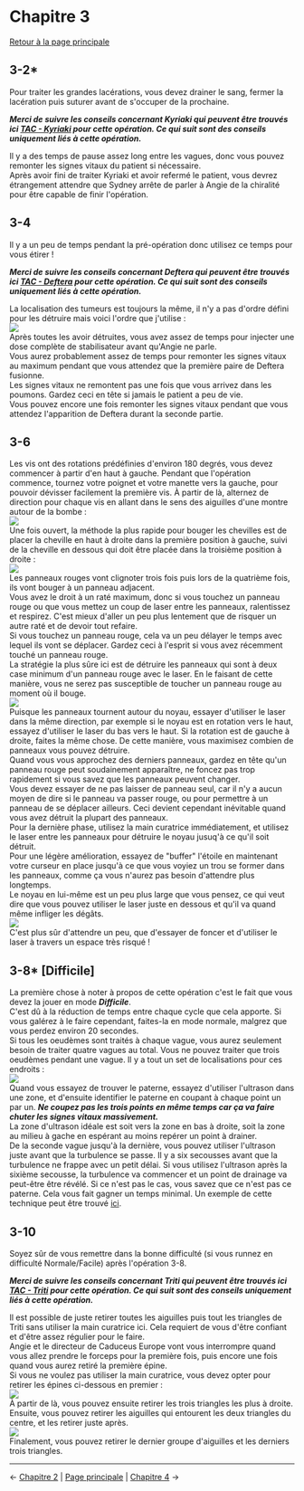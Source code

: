 
# Chapitre 3

[Retour à la page principale](../../index/fr/index.md)

## 3-2*

Pour traiter les grandes lacérations, vous devez drainer le sang, fermer la lacération puis suturer avant de s'occuper de la prochaine. <br>

***Merci de suivre les conseils concernant Kyriaki qui peuvent être trouvés ici [TAC - Kyriaki](../../guilt/fr/kyriaki.md) pour cette opération. Ce qui suit sont des conseils uniquement liés à cette opération.*** <br>

Il y a des temps de pause assez long entre les vagues, donc vous pouvez remonter les signes vitaux du patient si nécessaire. <br>
Après avoir fini de traiter Kyriaki et avoir refermé le patient, vous devrez étrangement attendre que Sydney arrête de parler à Angie de la chiralité pour être capable de finir l'opération. <br>

## 3-4

Il y a un peu de temps pendant la pré-opération donc utilisez ce temps pour vous étirer ! <br>

***Merci de suivre les conseils concernant Deftera qui peuvent être trouvés ici [TAC - Deftera](../../guilt/fr/deftera.md) pour cette opération. Ce qui suit sont des conseils uniquement liés à cette opération.*** <br>

La localisation des tumeurs est toujours la même, il n'y a pas d'ordre défini pour les détruire mais voici l'ordre que j'utilise : <br>
![](../img/3-4_tumours.png) <br>
Après toutes les avoir détruites, vous avez assez de temps pour injecter une dose complète de stabilisateur avant qu'Angie ne parle. <br>
Vous aurez probablement assez de temps pour remonter les signes vitaux au maximum pendant que vous attendez que la première paire de Deftera fusionne. <br>
Les signes vitaux ne remontent pas une fois que vous arrivez dans les poumons. Gardez ceci en tête si jamais le patient a peu de vie. <br>
Vous pouvez encore une fois remonter les signes vitaux pendant que vous attendez l'apparition de Deftera durant la seconde partie. <br>

## 3-6
Les vis ont des rotations prédéfinies d'environ 180 degrés, vous devez commencer à partir d'en haut à gauche. Pendant que l'opération commence, tournez votre poignet et votre manette vers la gauche, pour pouvoir dévisser facilement la première vis. À partir de là, alternez de direction pour chaque vis en allant dans le sens des aiguilles d'une montre autour de la bombe : <br>
![](../img/3-6_screws.png) <br>
Une fois ouvert, la méthode la plus rapide pour bouger les chevilles est de placer la cheville en haut à droite dans la première position à gauche, suivi de la cheville en dessous qui doit être placée dans la troisième position à droite : <br>
![](../img/3-6_pins.png) <br>
Les panneaux rouges vont clignoter trois fois puis lors de la quatrième fois, ils vont bouger à un panneau adjacent. <br>
Vous avez le droit à un raté maximum, donc si vous touchez un panneau rouge ou que vous mettez un coup de laser entre les panneaux, ralentissez et respirez. C'est mieux d'aller un peu plus lentement que de risquer un autre raté et de devoir tout refaire. <br>
Si vous touchez un panneau rouge, cela va un peu délayer le temps avec lequel ils vont se déplacer. Gardez ceci à l'esprit si vous avez récemment touché un panneau rouge. <br>
La stratégie la plus sûre ici est de détruire les panneaux qui sont à deux case minimum d'un panneau rouge avec le laser. En le faisant de cette manière, vous ne serez pas susceptible de toucher un panneau rouge au moment où il bouge. <br>
![](../img/3-6_panels.png) <br>
Puisque les panneaux tournent autour du noyau, essayer d'utiliser le laser dans la même direction, par exemple si le noyau est en rotation vers le haut, essayez d'utiliser le laser du bas vers le haut. Si la rotation est de gauche à droite, faites la même chose. De cette manière, vous maximisez combien de panneaux vous pouvez détruire. <br>
Quand vous vous approchez des derniers panneaux, gardez en tête qu'un panneau rouge peut soudainement apparaître, ne foncez pas trop rapidement si vous savez que les panneaux peuvent changer. <br>
Vous devez essayer de ne pas laisser de panneau seul, car il n'y a aucun moyen de dire si le panneau va passer rouge, ou pour permettre à un panneau de se déplacer ailleurs. Ceci devient cependant inévitable quand vous avez détruit la plupart des panneaux. <br>
Pour la dernière phase, utilisez la main curatrice immédiatement, et utilisez le laser entre les panneaux pour détruire le noyau jusuq'à ce qu'il soit détruit. <br>
Pour une légère amélioration, essayez de "buffer" l'étoile en maintenant votre curseur en place jusqu'à ce que vous voyiez un trou se former dans les panneaux, comme ça vous n'aurez pas besoin d'attendre plus longtemps. <br>
Le noyau en lui-même est un peu plus large que vous pensez, ce qui veut dire que vous pouvez utiliser le laser juste en dessous et qu'il va quand même infliger les dégâts. <br>
![](../img/3-6_core.png) <br>
C'est plus sûr d'attendre un peu, que d'essayer de foncer et d'utiliser le laser à travers un espace très risqué ! <br>

## 3-8* [Difficile]

La première chose à noter à propos de cette opération c'est le fait que vous devez la jouer en mode ***Difficile***. <br>
C'est dû à la réduction de temps entre chaque cycle que cela apporte. Si vous galérez à le faire cependant, faites-la en mode normale, malgrez que vous perdez environ 20 secondes. <br>
Si tous les oeudèmes sont traités à chaque vague, vous aurez seulement besoin de traiter quatre vagues au total. Vous ne pouvez traiter que trois oeudèmes pendant une vague. Il y a tout un set de localisations pour ces endroits : <br>
![](../img/3-8_drainPoints.png) <br>
Quand vous essayez de trouver le paterne, essayez d'utiliser l'ultrason dans une zone, et d'ensuite identifier le paterne en coupant à chaque point un par un. ***Ne coupez pas les trois points en même temps car ça va faire chuter les signes vitaux massivement.*** <br>
La zone d'ultrason idéale est soit vers la zone en bas à droite, soit la zone au milieu à gache en espérant au moins repérer un point à drainer. <br>
De la seconde vague jusqu'à la dernière, vous pouvez utiliser l'ultrason juste avant que la turbulence se passe. Il y a six secousses avant que la turbulence ne frappe avec un petit délai. Si vous utilisez l'ultrason après la sixième secousse, la turbulence va commencer et un point de drainage va peut-être être révélé. Si ce n'est pas le cas, vous savez que ce n'est pas ce paterne. Cela vous fait gagner un temps minimal. Un exemple de cette technique peut être trouvé [ici](https://youtu.be/KhW5w_KtEoo). <br>

## 3-10

Soyez sûr de vous remettre dans la bonne difficulté (si vous runnez en difficulté Normale/Facile) après l'opération 3-8. <br>

***Merci de suivre les conseils concernant Triti qui peuvent être trouvés ici [TAC - Triti](../../guilt/fr/triti.md) pour cette opération. Ce qui suit sont des conseils uniquement liés à cette opération.*** <br>

Il est possible de juste retirer toutes les aiguilles puis tout les triangles de Triti sans utiliser la main curatrice ici. Cela requiert de vous d'être confiant et d'être assez régulier pour le faire. <br>
Angie et le directeur de Caduceus Europe vont vous interrompre quand vous allez prendre le forceps pour la première fois, puis encore une fois quand vous aurez retiré la première épine. <br>
Si vous ne voulez pas utiliser la main curatrice, vous devez opter pour retirer les épines ci-dessous en premier : <br>
![](../img/3-10_firstExtract.png) <br>
À partir de là, vous pouvez ensuite retirer les trois triangles les plus à droite. <br>
Ensuite, vous pouvez retirer les aiguilles qui entourent les deux triangles du centre, et les retirer juste après. <br>
![](../img/3-10_secondExtract.png) <br>
Finalement, vous pouvez retirer le dernier groupe d'aiguilles et les derniers trois triangles. <br>

---

← [Chapitre 2](./chp2.md) | [Page principale](../../index/fr/index.md) | [Chapitre 4](./chp4.md) →